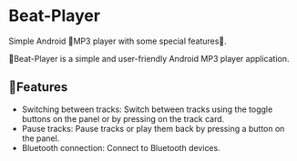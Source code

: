 # Beat-Player
Simple Android 🎵MP3 player with some special features🌟.

🎵Beat-Player is a simple and user-friendly Android MP3 player application.

## 🌟Features
- Switching between tracks: Switch between tracks using the toggle buttons on the panel or by pressing on the track card.
- Pause tracks: Pause tracks or play them back by pressing a button on the panel.
- Bluetooth connection: Connect to Bluetooth devices.
